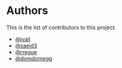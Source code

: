 # Authors

This is the list of contributors to this project.

* [@jvail](https://github.com/jvail)
* [@saeid3](https://github.com/Saeid3)
* [@rregue](https://github.com/rregue)
* [@domdomegg](https://github.com/domdomegg)
